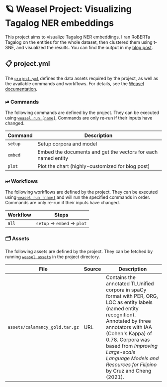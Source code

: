 <!-- WEASEL: AUTO-GENERATED DOCS START (do not remove) -->

# 🪐 Weasel Project: Visualizing Tagalog NER embeddings

This project aims to visualize Tagalog NER embeddings.
I ran RoBERTa Tagalog on the entities for the whole dataset, then clustered them using t-SNE, and visualized the results.
You can find the output in my [blog post](https://ljvmiranda921.github.io/notebook/2023/11/20/tagalog-ner-embeddings/).


## 📋 project.yml

The [`project.yml`](project.yml) defines the data assets required by the
project, as well as the available commands and workflows. For details, see the
[Weasel documentation](https://github.com/explosion/weasel).

### ⏯ Commands

The following commands are defined by the project. They
can be executed using [`weasel run [name]`](https://github.com/explosion/weasel/tree/main/docs/cli.md#rocket-run).
Commands are only re-run if their inputs have changed.

| Command | Description |
| --- | --- |
| `setup` | Setup corpora and model |
| `embed` | Embed the documents and get the vectors for each named entity |
| `plot` | Plot the chart (highly-customized for blog post) |

### ⏭ Workflows

The following workflows are defined by the project. They
can be executed using [`weasel run [name]`](https://github.com/explosion/weasel/tree/main/docs/cli.md#rocket-run)
and will run the specified commands in order. Commands are only re-run if their
inputs have changed.

| Workflow | Steps |
| --- | --- |
| `all` | `setup` &rarr; `embed` &rarr; `plot` |

### 🗂 Assets

The following assets are defined by the project. They can
be fetched by running [`weasel assets`](https://github.com/explosion/weasel/tree/main/docs/cli.md#open_file_folder-assets)
in the project directory.

| File | Source | Description |
| --- | --- | --- |
| `assets/calamancy_gold.tar.gz` | URL | Contains the annotated TLUnified corpora in spaCy format with PER, ORG, LOC as entity labels (named entity recognition). Annotated by three annotators with IAA (Cohen's Kappa) of 0.78. Corpora was based from *Improving Large-scale Language Models and Resources for Filipino* by Cruz and Cheng (2021). |

<!-- WEASEL: AUTO-GENERATED DOCS END (do not remove) -->